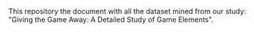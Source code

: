 This repository the document with all the dataset mined from our study: "Giving the Game Away: A Detailed Study of Game Elements".

